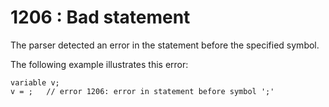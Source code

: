 # 1206 : Bad statement

The parser detected an error in the statement before the specified symbol.

&#x20;

The following example illustrates this error:

```
variable v;
v = ;   // error 1206: error in statement before symbol ';'
```

&#x20;
